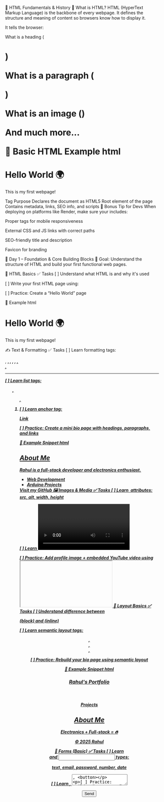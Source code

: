 📘 HTML Fundamentals & History
🧠 What is HTML?
HTML (HyperText Markup Language) is the backbone of every webpage. It defines the structure and meaning of content so browsers know how to display it.

It tells the browser:

What is a heading (<h1>)

What is a paragraph (<p>)

What is an image (<img>)

And much more...

📌 Basic HTML Example
html
<!DOCTYPE html>
<html>
  <head>
    <title>My First Page</title>
  </head>
  <body>
    <h1>Hello World 🌍</h1>
    <p>This is my first webpage!</p>
  </body>
</html>
Tag	Purpose
<!DOCTYPE>	Declares the document as HTML5
<html>	Root element of the page
<head>	Contains metadata, links, SEO info, and scripts
<title>	Sets the title shown in the browser tab
<body>	Holds all visible content on the page
📚 Why HTML Is Used
Structure: Organizes content into readable sections.

Semantics: Tags like <header>, <nav>, <main>, <article>, <footer> add meaning.

Accessibility: Helps screen readers and assistive tech interpret content.

SEO: Semantic tags and metadata improve search engine visibility.

Interoperability: Works across all browsers and devices. CSS styles it. JavaScript adds interactivity.

🏛️ Evolution of HTML (Based on W3C’s History)
Year / Period	Major Event / Change	Significance
1989	Tim Berners-Lee invents the Web + first HTML prototype	HTML originated as a way to link documents globally.
Early 1990s	HTML built on SGML + HTTP protocol emerges	SGML gave HTML structure; Tim’s HTTP & anchor tag (<a href>) were key innovations.
1991	Public discussion of HTML begins (WWW-talk mailing list)	Opened the language to community input.
1992	Dave Raggett proposes HTML+ and develops Arena browser	Introduced richer features beyond original HTML.
1993	Release of Mosaic browser	Added support for images, lists, forms—boosting HTML adoption.
1994	First WWW conference; IETF HTML WG formed; HTML 2 work begins	HTML began formal standardization.
1995	HTML 3 draft published; Netscape and Internet Explorer emerge	Browser wars begin; HTML expands rapidly.
1996	HTML working group reorganized (ERB); “Cougar” (HTML 4) work begins	Standardization efforts intensified.
1997	HTML 3.2 becomes official; HTML 4 proposed	Combined browser features into a stable spec.
🧩 What Goes Inside the <head> Tag?
The <head> section contains metadata and resources that help browsers understand and render the page correctly.

✅ Common <head> Elements
Tag	Purpose
<title>	Sets the page title in the browser tab
<meta>	Provides metadata (charset, description, keywords, viewport, etc.)
<link>	Links external resources (CSS, favicon)
<style>	Embeds internal CSS styles
<script>	Loads JavaScript files (use defer or async for performance)
<base>	Sets base URL for relative links
<noscript>	Fallback content if JavaScript is disabled
🧪 Example Head Section
html
<head>
  <title>Rahul's Portfolio</title>
  <meta charset="UTF-8">
  <meta name="description" content="Full-stack projects and electronics builds by Rahul">
  <meta name="viewport" content="width=device-width, initial-scale=1.0">
  <link rel="stylesheet" href="styles.css">
  <link rel="icon" href="favicon.ico">
  <script src="app.js" defer></script>
</head>
🚀 Bonus Tip for Devs
When deploying on platforms like Render, make sure your <head> includes:

Proper <meta> tags for mobile responsiveness

External CSS and JS links with correct paths

SEO-friendly title and description

Favicon for branding


📅 Day 1 – Foundation & Core Building Blocks
🎯 Goal: Understand the structure of HTML and build your first functional web pages.

🧱 HTML Basics
✅ Tasks
[ ] Understand what HTML is and why it's used

[ ] Write your first HTML page using:

<!DOCTYPE html>

<html>

<head>

<body>

[ ] Practice: Create a “Hello World” page

📌 Example
html
<!DOCTYPE html>
<html>
  <head>
    <title>Hello World</title>
  </head>
  <body>
    <h1>Hello World 🌍</h1>
    <p>This is my first webpage!</p>
  </body>
</html>
✍️ Text & Formatting
✅ Tasks
[ ] Learn formatting tags:

<p>, <strong>, <em>, <b>, <i>, <u>, <br>, <hr>

[ ] Learn list tags:

<ul>, <ol>, <li>

[ ] Learn anchor tag:

<a href="URL" target="_blank">Link</a>

[ ] Practice: Create a mini bio page with headings, paragraphs, and links

📌 Example Snippet
html
<h2>About Me</h2>
<p><strong>Rahul</strong> is a full-stack developer and electronics enthusiast.</p>
<ul>
  <li>Web Development</li>
  <li>Arduino Projects</li>
</ul>
<a href="https://github.com/rahulpatle-sol" target="_blank">Visit my GitHub</a>
🖼️ Images & Media
✅ Tasks
[ ] Learn <img> attributes: src, alt, width, height

[ ] Learn <video> and <audio>: controls, autoplay, loop

[ ] Practice: Add profile image + embedded YouTube video using <iframe>

📌 Example Snippet
html
<img src="rahul.jpg" alt="Rahul's Profile" width="200">
<iframe width="560" height="315" src="https://www.youtube.com/embed/xyz123" frameborder="0" allowfullscreen></iframe>
🧩 Layout Basics
✅ Tasks
[ ] Understand difference between <div> (block) and <span> (inline)

[ ] Learn semantic layout tags:

<header>, <nav>, <section>, <footer>

[ ] Practice: Rebuild your bio page using semantic layout

📌 Example Snippet
html
<header>
  <h1>Rahul's Portfolio</h1>
</header>
<nav>
  <a href="#projects">Projects</a>
</nav>
<section>
  <h2>About Me</h2>
  <p>Electronics + Full-stack = 🔥</p>
</section>
<footer>
  <p>© 2025 Rahul</p>
</footer>
📝 Forms (Basic)
✅ Tasks
[ ] Learn <form> and <input> types:

text, email, password, number, date

[ ] Learn <label>, <textarea>, <button>

[ ] Practice: Build a “Contact Me” form

📌 Example Snippet
html
<form>
  <label for="name">Name:</label>
  <input type="text" id="name" name="name"><br>

  <label for="email">Email:</label>
  <input type="email" id="email" name="email"><br>

  <label for="message">Message:</label><br>
  <textarea id="message" name="message"></textarea><br>

  <button type="submit">Send</button>
</form>